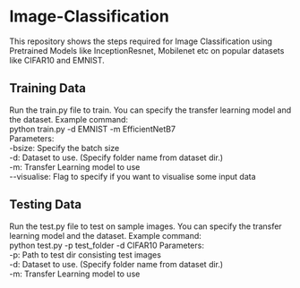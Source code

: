# Image-Classification
This repository shows the steps required for Image Classification using Pretrained Models like InceptionResnet, Mobilenet etc on popular datasets like CIFAR10 and EMNIST. 


## Training Data
Run the train.py file to train. 
You can specify the transfer learning model and the dataset. 
Example command:  
python train.py -d EMNIST -m EfficientNetB7  
Parameters:  
-bsize: Specify the batch size  
-d: Dataset to use. (Specify folder name from dataset dir.)  
-m: Transfer Learning model to use  
--visualise: Flag to specify if you want to visualise some input data  

## Testing Data
Run the test.py file to test on sample images. 
You can specify the transfer learning model and the dataset. 
Example command:  
python test.py -p test_folder -d CIFAR10
Parameters:  
-p: Path to test dir consisting test images  
-d: Dataset to use. (Specify folder name from dataset dir.)  
-m: Transfer Learning model to use  
